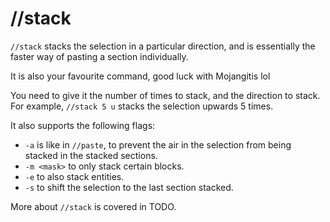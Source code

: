 # //stack

`//stack` stacks the selection in a particular direction, and is essentially the faster way of pasting a section individually.

It is also your favourite command, good luck with Mojangitis lol

You need to give it the number of times to stack, and the direction to stack. For example, `//stack 5 u` stacks the selection upwards 5 times.

It also supports the following flags:
* `-a` is like in `//paste`, to prevent the air in the selection from being stacked in the stacked sections.
* `-m <mask>` to only stack certain blocks.
* `-e` to also stack entities.
* `-s` to shift the selection to the last section stacked.

More about `//stack` is covered in TODO.

